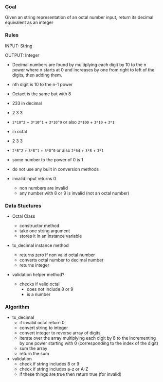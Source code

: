 ### Goal

Given an string representation of an octal number input, return its decimal equivalent as an integer



### Rules

INPUT: String

OUTPUT: Integer

- Decimal numbers are found by multiplying each digit by 10 to the n power where n starts at 0 and increases by one from right to left of the digits, then adding them.
- nth digit is 10 to the n-1 power
- Octact is the same but with 8
- 233 in decimal
- 2 3 3
- `2*10^2` + `3*10^1` + `3*10^0` or also `2*100` + `3*10` + `3*1`
- in octal
- 2 3 3
- `2*8^2` + `3*8^1` + `3*8^0` or also `2*64` + `3*8` + `3*1`

- some number to the power of 0 is 1

- do not use any built in conversion methods
- invalid input returns 0
  - non numbers are invalid
  - any number with 8 or 9 is invalid (not an octal number)



### Data Stuctures

- Octal Class
  - constructor method
  - take one string argument
  - stores it in an instance variable

- to_decimal instance method
  - returns zero if non valid octal number
  - converts octal number to decimal number
  - returns integer
- validation helper method?
  - checks if valid octal
    - does not include 8 or 9
    - is a number



### Algorithm

- to_decimal
  - if invalid octal return 0
  - convert string to integer
  - convert integer to reverse array of digits 
  - iterate over the array multiplying each digit by 8 to the incrementing by one power starting with 0 (corresponding to the index of the digit)
  - sum the array
  - return the sum
- validation
  - check if string includes 8 or 9
  - check if string includes a-z or A-Z
  - if these things are true then return true (for invalid)
